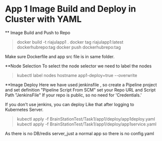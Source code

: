 # App 1 Image Build and Deploy in Cluster with YAML

** Image Build and Push to Repo
>docker build -t riajulapp1 .
>docker tag riajulapp1:latest dockerhubrepo:tag
>docker push dockerhubrepo:tag

Make sure Dockerfile and app src file is in same folder.

**Node Selection
To select the node selector we need to label the nodes

>kubectl label nodes hostname app1-deploy=true --overwrite

**Image Deploy
Here we have used jenkinsfile , so create a Pipeline project and set definition "Pipeline Script From SCM"
set your Repo URL and Script Path "JenkinsFile"
If your repo is public, so no need for 'Credentials.'

If you don't use jenkins, you can deploy Like that after logging to Kubernetes Server.

>kubectl apply -f BrainStationTest/Task1/app1/deploy/app1deploy.yaml
>kubectl apply -f BrainStationTest/Task1/app1/deploy/app1service.yaml

As there is no DB/redis server,,just a normal app so there is no config.yaml